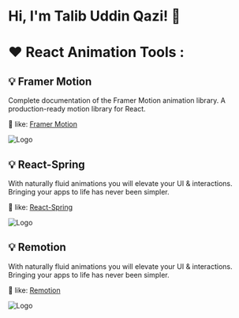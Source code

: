 
# Hi, I'm Talib Uddin Qazi! 👋


# ❤ React Animation Tools :


## 💡 Framer Motion

Complete documentation of the Framer Motion animation library. A production-ready motion library for React.

🔸 like: [Framer Motion](https://www.framer.com/motion/)

![Logo](https://www.syncfusion.com/blogs/wp-content/uploads/2022/08/Framer-Motion-1.png)


## 💡 React-Spring

With naturally fluid animations you will elevate your UI & interactions. Bringing your apps to life has never been simpler.

🔸 like: [React-Spring](https://www.react-spring.dev/)

![Logo](https://www.syncfusion.com/blogs/wp-content/uploads/2022/08/react-spring.png)


## 💡 Remotion

With naturally fluid animations you will elevate your UI & interactions. Bringing your apps to life has never been simpler.

🔸 like: [Remotion](https://www.remotion.dev/)

![Logo](https://www.remotion.dev/img/social-preview.png)

